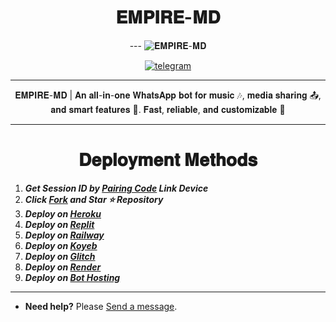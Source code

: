 <h1 align="center"> 𝐄𝐌𝐏𝐈𝐑𝐄-𝐌𝐃</h1> <p align="center">
---
  <img alt="𝐄𝐌𝐏𝐈𝐑𝐄-𝐌𝐃" src="https://files.catbox.moe/z7c67w.jpg">
</p>
<p align="center">

  <a aria-label="Join our chats" href="https://t.me/only_one_empire_channel" target="_blank">
    <img alt="telegram" src="https://img.shields.io/badge/Join Group-25D366?style=for-the-badge&logo=telegram&logoColor=white" />
  </a>
 
---
  <p align="center">𝐄𝐌𝐏𝐈𝐑𝐄-𝐌𝐃 | 𝐀𝐧 𝐚𝐥𝐥-𝐢𝐧-𝐨𝐧𝐞 𝐖𝐡𝐚𝐭𝐬𝐀𝐩𝐩 𝐛𝐨𝐭 𝐟𝐨𝐫 𝐦𝐮𝐬𝐢𝐜 🎶, 𝐦𝐞𝐝𝐢𝐚 𝐬𝐡𝐚𝐫𝐢𝐧𝐠 📤, 𝐚𝐧𝐝 𝐬𝐦𝐚𝐫𝐭 𝐟𝐞𝐚𝐭𝐮𝐫𝐞𝐬 🤖. 𝐅𝐚𝐬𝐭, 𝐫𝐞𝐥𝐢𝐚𝐛𝐥𝐞, 𝐚𝐧𝐝 𝐜𝐮𝐬𝐭𝐨𝐦𝐢𝐳𝐚𝐛𝐥𝐞 🚀 </p>

---

<h1 align="center"> 𝐃𝐞𝐩𝐥𝐨𝐲𝐦𝐞𝐧𝐭 𝐌𝐞𝐭𝐡𝐨𝐝𝐬</h1> <p align="center">

1. ***Get Session ID by [Pairing Code](https://efeurhobo-empire-x-home.vercel.app/) Link Device***  
2. ***Click [Fork](https://github.com/bullishdevs/Empire_X/fork) and Star ⭐ Repository***  
3. ***Deploy on [Heroku](https://efeurhobo-empire-x.vercel.app/)***  
4. ***Deploy on [Replit](https://replit.com/github/bullishdevs/Empire_X.git)***  
5. ***Deploy on [Railway]()***  
6. ***Deploy on [Koyeb](https://app.koyeb.com/deploy?name=empire-x&repository=bullishdevs%2FEmpire_X&branch=main&instance_type=free&env%5BBOT_NAME%5D=Empire_X&env%5BAUTO_REACT%5D=true&env%5BOWNER_REACT%5D=true&env%5BPREFIX%5D=.&env%5BMODE%5D=private&env%5BAUTO_READ_STATUS%5D=false&env%5BOWNER_NUMBER%5D=2348078582627&env%5BSESSION_ID%5D=Put+session+I%27d+here)***  
7. ***Deploy on [Glitch]()***  
8. ***Deploy on [Render](https://empire-x-efeurhobo.vercel.app/)***  
9. ***Deploy on [Bot Hosting](https://bot-hosting.net/?aff=1148117314785529946)***  

---

- **Need help?** Please [Send a message](https://empire-contact-form.vercel.app/).
